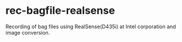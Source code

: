 # rec-bagfile-realsense
Recording of bag files using RealSense(D435i) at Intel corporation and image conversion.
